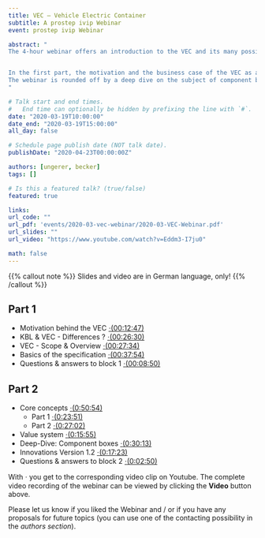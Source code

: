 ```yaml
---
title: VEC – Vehicle Electric Container
subtitle: A prostep ivip Webinar
event: prostep ivip Webinar

abstract: "
The 4-hour webinar offers an introduction to the VEC and its many possibilities.


In the first part, the motivation and the business case of the VEC as an open standard will be discussed. This is followed by the definition of the scope and an overview of the core concepts and fundamental principles of the VEC.
The webinar is rounded off by a deep dive on the subject of component boxes / fuse & relay carriers and last but not least with an insight into the innovations introduced with VEC 1.2.
"

# Talk start and end times.
#   End time can optionally be hidden by prefixing the line with `#`.
date: "2020-03-19T10:00:00"
date_end: "2020-03-19T15:00:00"
all_day: false

# Schedule page publish date (NOT talk date).
publishDate: "2020-04-23T00:00:00Z"

authors: [ungerer, becker]
tags: []

# Is this a featured talk? (true/false)
featured: true

links:
url_code: ""
url_pdf: 'events/2020-03-vec-webinar/2020-03-VEC-Webinar.pdf'
url_slides: ""
url_video: "https://www.youtube.com/watch?v=Eddm3-I7ju0"

math: false
---
```

{{% callout note %}}
Slides and video are in German language, only!
{{% /callout %}}

## Part 1
- Motivation behind the VEC [<span style="font-family:Webdings">&#183;</span>(00:12:47)](https://www.youtube.com/embed/Eddm3-I7ju0?rel=0&start=433&end=1200&autoplay=1)
- KBL & VEC - Differences ? [<span style="font-family:Webdings">&#183;</span>(00:26:30)](https://www.youtube.com/embed/Eddm3-I7ju0?rel=0&start=1200&end=2790&autoplay=1)
- VEC - Scope & Overview [<span style="font-family:Webdings">&#183;</span>(00:27:34)](https://www.youtube.com/embed/Eddm3-I7ju0?rel=0&start=2801&end=4455&autoplay=1)
- Basics of the specification [<span style="font-family:Webdings">&#183;</span>(00:37:54)](https://www.youtube.com/embed/Eddm3-I7ju0?rel=0&start=4455&end=6729&autoplay=1)
- Questions & answers to block 1 [<span style="font-family:Webdings">&#183;</span>(00:08:50)](https://www.youtube.com/embed/Eddm3-I7ju0?rel=0&start=6815&end=7345&autoplay=1)

## Part 2
- Core concepts [<span style="font-family:Webdings">&#183;</span>(0:50:54)](https://www.youtube.com/embed/Eddm3-I7ju0?rel=0&start=7433&end=10487&autoplay=1)
  - Part 1 [<span style="font-family:Webdings">&#183;</span>(0:23:51)](https://www.youtube.com/embed/Eddm3-I7ju0?rel=0&start=7433&end=8864&autoplay=1)
  - Part 2 [<span style="font-family:Webdings">&#183;</span>(0:27:02)](https://www.youtube.com/embed/Eddm3-I7ju0?rel=0&start=8865&end=10487&autoplay=1)
- Value system [<span style="font-family:Webdings">&#183;</span>(0:15:55)](https://www.youtube.com/embed/Eddm3-I7ju0?rel=0&start=10500&end=11455&autoplay=1)
- Deep-Dive: Component boxes [<span style="font-family:Webdings">&#183;</span>(0:30:13)](https://www.youtube.com/embed/Eddm3-I7ju0?rel=0&start=11508&end=13321&autoplay=1)
- Innovations Version 1.2 [<span style="font-family:Webdings">&#183;</span>(0:17:23)](https://www.youtube.com/embed/Eddm3-I7ju0?rel=0&start=13347&end=14390&autoplay=1)
- Questions & answers to block 2 [<span style="font-family:Webdings">&#183;</span>(0:02:50)](https://www.youtube.com/embed/Eddm3-I7ju0?rel=0&start=14450&end=14620&autoplay=1)

With <span style="font-family:Webdings">&#183;</span> you get to the corresponding video clip on Youtube. The complete video recording of the webinar can be viewed by clicking the **Video** button above.

Please let us know if you liked the Webinar and / or if you have any proposals for future topics (you can use one of the contacting possibility in the *authors section*).
